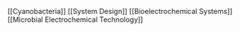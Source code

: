 [[Cyanobacteria]]
[[System Design]]
[[Bioelectrochemical Systems]]
[[Microbial Electrochemical Technology]]
